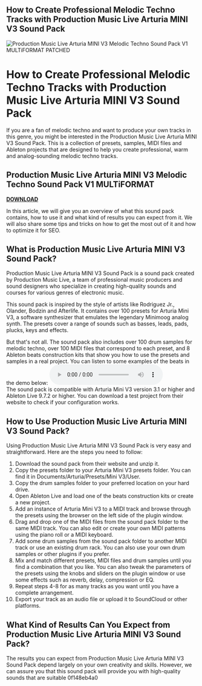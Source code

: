 ## How to Create Professional Melodic Techno Tracks with Production Music Live Arturia MINI V3 Sound Pack

 
![Production Music Live Arturia MINI V3 Melodic Techno Sound Pack V1 MULTiFORMAT PATCHED](https://plugintorrent.com/wp-content/uploads/2023/02/96cff7b8a117ae428b15f106da09715b.png)

 
# How to Create Professional Melodic Techno Tracks with Production Music Live Arturia MINI V3 Sound Pack
  
If you are a fan of melodic techno and want to produce your own tracks in this genre, you might be interested in the Production Music Live Arturia MINI V3 Sound Pack. This is a collection of presets, samples, MIDI files and Ableton projects that are designed to help you create professional, warm and analog-sounding melodic techno tracks.
 
## Production Music Live Arturia MINI V3 Melodic Techno Sound Pack V1 MULTiFORMAT


[**DOWNLOAD**](https://www.google.com/url?q=https%3A%2F%2Furloso.com%2F2tKgp8&sa=D&sntz=1&usg=AOvVaw01x0AAxGGSN60ystuFhHCU)

  
In this article, we will give you an overview of what this sound pack contains, how to use it and what kind of results you can expect from it. We will also share some tips and tricks on how to get the most out of it and how to optimize it for SEO.
  
## What is Production Music Live Arturia MINI V3 Sound Pack?
  
Production Music Live Arturia MINI V3 Sound Pack is a sound pack created by Production Music Live, a team of professional music producers and sound designers who specialize in creating high-quality sounds and courses for various genres of electronic music.
  
This sound pack is inspired by the style of artists like Rodriguez Jr., Olander, Bodzin and Afterlife. It contains over 100 presets for Arturia Mini V3, a software synthesizer that emulates the legendary Minimoog analog synth. The presets cover a range of sounds such as basses, leads, pads, plucks, keys and effects.
  
But that's not all. The sound pack also includes over 100 drum samples for melodic techno, over 100 MIDI files that correspond to each preset, and 8 Ableton beats construction kits that show you how to use the presets and samples in a real project. You can listen to some examples of the beats in the demo below:
  <audio src="https://soundcloud.com/productionmusiclive/sets/pml-melodic-techno-preset-sound-pack-for-arturia-mini-v3" controls=""></audio>  
The sound pack is compatible with Arturia Mini V3 version 3.1 or higher and Ableton Live 9.7.2 or higher. You can download a test project from their website to check if your configuration works.
  
## How to Use Production Music Live Arturia MINI V3 Sound Pack?
  
Using Production Music Live Arturia MINI V3 Sound Pack is very easy and straightforward. Here are the steps you need to follow:
  
1. Download the sound pack from their website and unzip it.
2. Copy the presets folder to your Arturia Mini V3 presets folder. You can find it in Documents/Arturia/Presets/Mini V3/User.
3. Copy the drum samples folder to your preferred location on your hard drive.
4. Open Ableton Live and load one of the beats construction kits or create a new project.
5. Add an instance of Arturia Mini V3 to a MIDI track and browse through the presets using the browser on the left side of the plugin window.
6. Drag and drop one of the MIDI files from the sound pack folder to the same MIDI track. You can also edit or create your own MIDI patterns using the piano roll or a MIDI keyboard.
7. Add some drum samples from the sound pack folder to another MIDI track or use an existing drum rack. You can also use your own drum samples or other plugins if you prefer.
8. Mix and match different presets, MIDI files and drum samples until you find a combination that you like. You can also tweak the parameters of the presets using the knobs and sliders on the plugin window or use some effects such as reverb, delay, compression or EQ.
9. Repeat steps 4-8 for as many tracks as you want until you have a complete arrangement.
10. Export your track as an audio file or upload it to SoundCloud or other platforms.

## What Kind of Results Can You Expect from Production Music Live Arturia MINI V3 Sound Pack?
  
The results you can expect from Production Music Live Arturia MINI V3 Sound Pack depend largely on your own creativity and skills. However, we can assure you that this sound pack will provide you with high-quality sounds that are suitable
 0f148eb4a0
